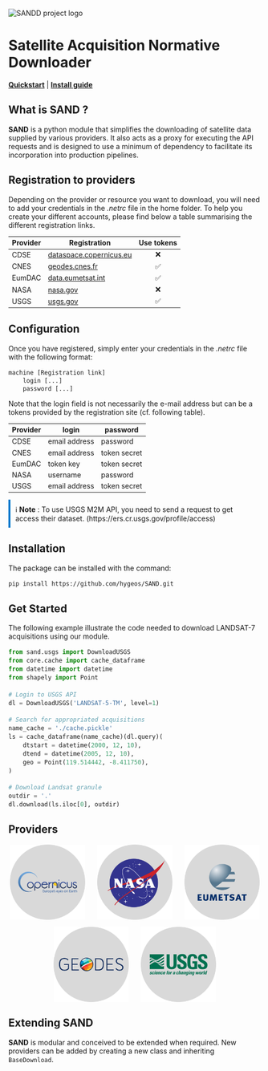 <!-- PROJECT LOGO -->
<br />
<picture>
<source media="(prefers-color-scheme: dark)" srcset="img/SAND_dark_theme.svg" width="300">
<source media="(prefers-color-scheme: light)" srcset="img/SAND_light_theme.svg" width="300">
<img alt="SANDD project logo">
</picture>

# Satellite Acquisition Normative Downloader

[**Quickstart**](#get-started)
| [**Install guide**](#installation)

<!-- ABOUT THE PROJECT -->
## What is SAND ?

**SAND** is a python module that simplifies the downloading of satellite data supplied by various providers. 
It also acts as a proxy for executing the API requests and is designed to use a minimum of dependency to facilitate its incorporation into production pipelines. 

## Registration to providers

Depending on the provider or resource you want to download, you will need to add your credentials in the *.netrc* file in the home folder. To help you create your different accounts, please find below a table summarising the different registration links.


| Provider | Registration | Use tokens |
| --- | --- | --- |
| CDSE | [dataspace.copernicus.eu](https://dataspace.copernicus.eu/) | <center>❌</center> |
| CNES | [geodes.cnes.fr](https://geodes-portal.cnes.fr/) | <center>✅</center> |
| EumDAC | [data.eumetsat.int](https://data.eumetsat.int) | <center>✅</center> |
| NASA | [nasa.gov](https://cmr.earthdata.nasa.gov/search) | <center>❌</center> |
| USGS | [usgs.gov](https://ers.cr.usgs.gov/) | <center>✅</center> |


## Configuration 

Once you have registered, simply enter your credentials in the *.netrc* file with the following format:

```text
machine [Registration link]
    login [...]
    password [...]
```

Note that the login field is not necessarily the e-mail address but can be a tokens provided by the registration site (cf. following table).

| Provider | login | password  |
| --- | --- | --- |
| CDSE | email address | password |
| CNES | email address | token secret |
| EumDAC | token key | token secret |
| NASA | username | password |
| USGS | email address | token secret |
 
<aside style="background:#00000; border-left:4px solid #0077cc; padding:10px; margin:10px 0; display:block;">
	ℹ️ <b>Note</b> : To use USGS M2M API, you need to send a request to get access their dataset. (https://ers.cr.usgs.gov/profile/access)
</aside>

## Installation

The package can be installed with the command:
```sh
pip install https://github.com/hygeos/SAND.git
```

## Get Started

The following example illustrate the code needed to download LANDSAT-7 acquisitions using our module.

```python
from sand.usgs import DownloadUSGS
from core.cache import cache_dataframe
from datetime import datetime
from shapely import Point

# Login to USGS API
dl = DownloadUSGS('LANDSAT-5-TM', level=1)

# Search for appropriated acquisitions
name_cache = './cache.pickle'
ls = cache_dataframe(name_cache)(dl.query)(
    dtstart = datetime(2000, 12, 10),
    dtend = datetime(2005, 12, 10),
    geo = Point(119.514442, -8.411750),
)

# Download Landsat granule
outdir = '.'
dl.download(ls.iloc[0], outdir)
```

## Providers

<center>
<p float="left">
  <img src="img/logo/copernicus_logo.svg" height="150" align="center" style="margin-right: 20px;"/>
  <img src="img/logo/nasa_logo.svg" height="150" align="center" style="margin-right: 20px;"/>
  <img src="img/logo/eumetsat_logo.svg" height="150" align="center" />
</p>
<p float="left">
  <img src="img/logo/geodes_logo.svg" height="150" align="center" style="margin-right: 20px;"/>
  <img src="img/logo/usgs_logo.svg" height="150" align="center" />
</p>
</center>

## Extending SAND

**SAND** is modular and conceived to be extended when required. 
New providers can be added by creating a new class and inheriting `BaseDownload`.